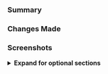 ### Summary

<!-- Provide a concise summary "Why are the changes needed"? 
Include any relevant links, such as Linear tickets, Slack discussions, 
or design documents. -->

### Changes Made

<!-- Provide details on the approach taken to address the problem 
and any notable implementation details. -->

### Screenshots
<!-- If the changes are visual, include screenshots or GIFs. -->

<details>
<summary><strong>Expand for optional sections</strong></summary>

### Related enterprise PR
<!-- A link to a dependent pull request  -->

### Special notes for your reviewer
<!-- specific instructions or considerations you want to highlight for the reviewer. -->

</details>
